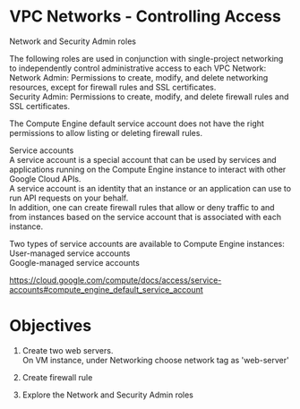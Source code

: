 # VPC Networks - Controlling Access

Network and Security Admin roles

The following roles are used in conjunction with single-project networking to independently control administrative access to each VPC Network:                                    
Network Admin: Permissions to create, modify, and delete networking resources, except for firewall rules and SSL certificates.                                        
Security Admin: Permissions to create, modify, and delete firewall rules and SSL certificates.                                                                        
              
The Compute Engine default service account does not have the right permissions to allow listing or deleting firewall rules.                                   

Service accounts                                                                                                                
A service account is a special account that can be used by services and applications running on the Compute Engine instance to interact with other Google Cloud APIs.   
A service account is an identity that an instance or an application can use to run API requests on your behalf.                                                    
In addition, one can create firewall rules that allow or deny traffic to and from instances based on the service account that is associated with each instance.        

Two types of service accounts are available to Compute Engine instances:                                                                                         
User-managed service accounts                                                                                                                                      
Google-managed service accounts                                                                                                                                       

https://cloud.google.com/compute/docs/access/service-accounts#compute_engine_default_service_account

# Objectives

1. Create two web servers.                                                                                                                                            
   On VM instance, under Networking choose network tag as 'web-server'                                                                                               
   
2. Create firewall rule
   
3. Explore the Network and Security Admin roles
